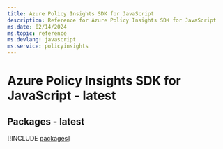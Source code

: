 ```yaml
---
title: Azure Policy Insights SDK for JavaScript
description: Reference for Azure Policy Insights SDK for JavaScript
ms.date: 02/14/2024
ms.topic: reference
ms.devlang: javascript
ms.service: policyinsights
---
```

# Azure Policy Insights SDK for JavaScript - latest
## Packages - latest
[!INCLUDE [packages](policy-insights-index.md)]